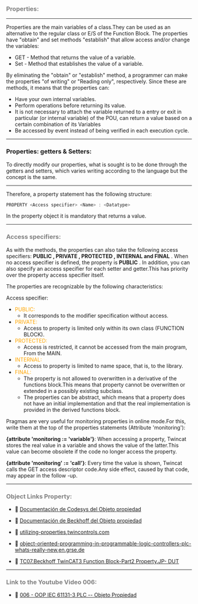 ### <span style="color:grey">Properties:</span>

***
Properties are the main variables of a class.They can be used as an alternative to the regular class or
E/S of the Function Block.
The properties have "obtain" and set methods "establish" that allow access and/or change the variables:

- GET - Method that returns the value of a variable.
- Set - Method that establishes the value of a variable.

By eliminating the "obtain" or "establish" method, a programmer can make the properties "of writing" or
"Reading only", respectively.
Since these are methods, it means that the properties can:

- Have your own internal variables.
- Perform operations before returning its value.
- It is not necessary to attach the variable returned to a entry or exit in particular (or
internal variable) of the POU, can return a value based on a certain combination of its
Variables
- Be accessed by event instead of being verified in each execution cycle.

***
### Properties: getters & Setters:

To directly modify our properties, what is sought is to be done through the getters and setters, which varies writing according to the language but the concept is the same.
***
Therefore, a property statement has the following structure:

```typescript
PROPERTY <Access specifier> <Name> : <Datatype>
```
In the property object it is mandatory that returns a value.
***
### <span style="color:grey">Access specifiers:</span>
As with the methods, the properties can also take the following access specifiers: **PUBLIC , PRIVATE , PROTECTED , INTERNAL and FINAL** . When no access specifier is defined, the property is **PUBLIC** . In addition, you can also specify an access specifier for each setter and getter.This has priority over the property access specifier itself.

The properties are recognizable by the following characteristics:

Access specifier:

- <span style="color:orange">PUBLIC:</span> 
    - It corresponds to the modifier specification without access.
- <span style="color:orange">PRIVATE:</span> 
    - Access to property is limited only within its own class (FUNCTION BLOCK).
- <span style="color:orange">PROTECTED:</span>
    - Access is restricted, it cannot be accessed from the main program, From the MAIN.
- <span style="color:orange">INTERNAL:</span>
    - Access to property is limited to name space, that is, to the library.
- <span style="color:orange">FINAL:</span> 
    - The property is not allowed to overwritten in a derivative of the functions block.This means that property cannot be overwritten or extended in a possibly existing subclass.
    - The properties can be abstract, which means that a property does not have an initial implementation and that the real implementation is provided in the derived functions block.

Pragmas are very useful for monitoring properties in online mode.For this, write them at the top of the properties statements (Attribute 'monitoring'):

**{attribute 'monitoring := 'variable'}**:  When accessing a property, Twincat stores the real value in a variable and shows the value of the latter.This value can become obsolete if the code no longer access the property.

**{attribute 'monitoring' := 'call'}**:  Every time the value is shown, Twincat calls the GET access descriptor code.Any side effect, caused by that code, may appear in the follow -up.

***
### <span style="color:grey">Object Links Property:</span>

- 🔗 [Documentación de Codesys del Objeto propiedad](https://help.codesys.com/api-content/2/codesys/3.5.12.0/en/_cds_obj_property/#b08bdbd0d86c0a8640e00400511-id-5dbd3039bdbd0d85c0a8640e003d7982)

- 🔗 [Documentación de Beckhoff del Objeto propiedad](https://infosys.beckhoff.com/content/1033/tc3_plc_intro/2530335371.html?id=7678313929092874522)

- 🔗 [utilizing-properties,twincontrols.com](https://twincontrols.com/community/twincat-troubleshooting/utilizing-properties/#post-76)

- 🔗 [object-oriented-programming-in-programmable-logic-controllers-plc-whats-really-new,en.grse.de](https://en.grse.de/blog/object-oriented-programming-in-programmable-logic-controllers-plc-whats-really-new/)

- 🔗 [TC07.Beckhoff TwinCAT3 Function Block-Part2 Property.JP- DUT](https://www.youtube.com/watch?v=zbnb8K15YdI)

***
### <span style="color:grey">Link to the Youtube Video 006:</span>
- 🔗 [006 - OOP IEC 61131-3 PLC -- Objeto Propiedad](https://youtu.be/Ci7FExNF7vQ)
